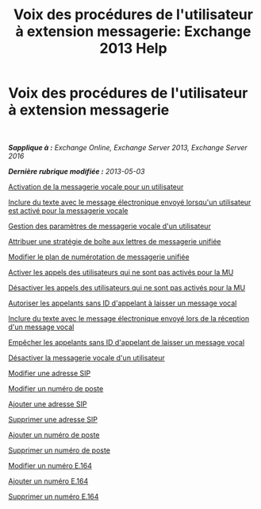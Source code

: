 ﻿---
title: "Voix des procédures de l'utilisateur à extension messagerie: Exchange 2013 Help"
TOCTitle: Voix des procédures de l'utilisateur à extension messagerie
ms:assetid: 57633cf1-9ed9-43ae-a2a8-965431b0a779
ms:mtpsurl: https://technet.microsoft.com/fr-fr/library/JJ835776(v=EXCHG.150)
ms:contentKeyID: 50555403
ms.date: 05/23/2018
mtps_version: v=EXCHG.150
ms.translationtype: MT
---

# Voix des procédures de l'utilisateur à extension messagerie

 

_**Sapplique à :** Exchange Online, Exchange Server 2013, Exchange Server 2016_

_**Dernière rubrique modifiée :** 2013-05-03_

[Activation de la messagerie vocale pour un utilisateur](enable-a-user-for-voice-mail-exchange-2013-help.md)

[Inclure du texte avec le message électronique envoyé lorsqu'un utilisateur est activé pour la messagerie vocale](include-text-with-the-email-message-sent-when-a-user-is-enabled-for-voice-mail-exchange-2013-help.md)

[Gestion des paramètres de messagerie vocale d'un utilisateur](manage-voice-mail-settings-for-a-user-exchange-2013-help.md)

[Attribuer une stratégie de boîte aux lettres de messagerie unifiée](assign-a-um-mailbox-policy-exchange-2013-help.md)

[Modifier le plan de numérotation de messagerie unifiée](change-the-um-dial-plan-exchange-2013-help.md)

[Activer les appels des utilisateurs qui ne sont pas activés pour la MU](enable-calls-from-users-who-aren-t-um-enabled-exchange-2013-help.md)

[Désactiver les appels des utilisateurs qui ne sont pas activés pour la MU](disable-calls-from-users-who-aren-t-um-enabled-exchange-2013-help.md)

[Autoriser les appelants sans ID d'appelant à laisser un message vocal](allow-callers-without-a-caller-id-to-leave-a-voice-message-exchange-2013-help.md)

[Inclure du texte avec le message électronique envoyé lors de la réception d'un message vocal](include-text-with-the-email-message-sent-when-a-voice-message-is-received-exchange-2013-help.md)

[Empêcher les appelants sans ID d'appelant de laisser un message vocal](prevent-callers-without-a-caller-id-from-leaving-a-voice-message-exchange-2013-help.md)

[Désactiver la messagerie vocale d'un utilisateur](disable-voice-mail-for-a-user-exchange-2013-help.md)

[Modifier une adresse SIP](change-a-sip-address-exchange-2013-help.md)

[Modifier un numéro de poste](change-an-extension-number-exchange-2013-help.md)

[Ajouter une adresse SIP](add-a-sip-address-exchange-2013-help.md)

[Supprimer une adresse SIP](remove-a-sip-address-exchange-2013-help.md)

[Ajouter un numéro de poste](add-an-extension-number-exchange-2013-help.md)

[Supprimer un numéro de poste](remove-an-extension-number-exchange-2013-help.md)

[Modifier un numéro E.164](change-an-e-164-number-exchange-2013-help.md)

[Ajouter un numéro E.164](add-an-e-164-number-exchange-2013-help.md)

[Supprimer un numéro E.164](remove-an-e-164-number-exchange-2013-help.md)

